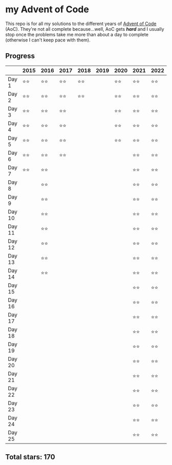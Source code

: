 # my Advent of Code

This repo is for all my solutions to the different years of [Advent of Code](https://adventofcode.com) (AoC). They're not all complete because...well, AoC gets **_hard_** and I usually stop once the problems take me more than about a day to complete (otherwise I can't keep pace with them).

## Progress

|        | 2015 | 2016 | 2017 | 2018 | 2019 | 2020 | 2021 | 2022 | 2023 |
| ------ | ---- | ---- | ---- | ---- | ---- | ---- | ---- | ---- | ---- | 
| Day 1  | ⭐⭐ | ⭐⭐ | ⭐⭐ | ⭐⭐ |      | ⭐⭐ | ⭐⭐ | ⭐⭐ | ⭐⭐ | 
| Day 2  | ⭐⭐ | ⭐⭐ | ⭐⭐ | ⭐⭐ |      | ⭐⭐ | ⭐⭐ | ⭐⭐ |      |
| Day 3  | ⭐⭐ | ⭐⭐ | ⭐⭐ |      |      | ⭐⭐ | ⭐⭐ | ⭐⭐ |      |
| Day 4  | ⭐⭐ | ⭐⭐ | ⭐⭐ |      |      | ⭐⭐ | ⭐⭐ | ⭐⭐ |      |
| Day 5  | ⭐⭐ | ⭐⭐ | ⭐⭐ |      |      | ⭐⭐ | ⭐⭐ | ⭐⭐ |      |
| Day 6  | ⭐⭐ | ⭐⭐ | ⭐⭐ |      |      |      | ⭐⭐ | ⭐⭐ |      |
| Day 7  | ⭐⭐ | ⭐⭐ |      |      |      |      | ⭐⭐ | ⭐⭐ |      |
| Day 8  |      | ⭐⭐ |      |      |      |      | ⭐⭐ | ⭐⭐ |      |
| Day 9  |      | ⭐⭐ |      |      |      |      | ⭐⭐ | ⭐⭐ |      |
| Day 10 |      | ⭐⭐ |      |      |      |      | ⭐⭐ | ⭐⭐ |      |
| Day 11 |      | ⭐⭐ |      |      |      |      | ⭐⭐ | ⭐⭐ |      |
| Day 12 |      | ⭐⭐ |      |      |      |      | ⭐⭐ | ⭐⭐ |      |
| Day 13 |      | ⭐⭐ |      |      |      |      | ⭐⭐ | ⭐⭐ |      |
| Day 14 |      | ⭐⭐ |      |      |      |      | ⭐⭐ | ⭐⭐ |      |      
| Day 15 |      |      |      |      |      |      | ⭐⭐ | ⭐⭐ |      |
| Day 16 |      |      |      |      |      |      | ⭐⭐ | ⭐⭐ |      |
| Day 17 |      |      |      |      |      |      | ⭐⭐ | ⭐⭐ |      |
| Day 18 |      |      |      |      |      |      | ⭐⭐ | ⭐⭐ |      |
| Day 19 |      |      |      |      |      |      | ⭐⭐ | ⭐⭐ |      |
| Day 20 |      |      |      |      |      |      | ⭐⭐ | ⭐⭐ |      | 
| Day 21 |      |      |      |      |      |      | ⭐⭐ | ⭐⭐ |      |
| Day 22 |      |      |      |      |      |      | ⭐⭐ | ⭐⭐ |      |
| Day 23 |      |      |      |      |      |      | ⭐⭐ | ⭐⭐ |      |
| Day 24 |      |      |      |      |      |      | ⭐⭐ | ⭐⭐ |      |
| Day 25 |      |      |      |      |      |      | ⭐⭐ | ⭐⭐ |      |

## Total stars: 170


